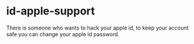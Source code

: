 # id-apple-support
There is someone who wants to hack your apple id, to keep your account safe you can change your apple id password.
